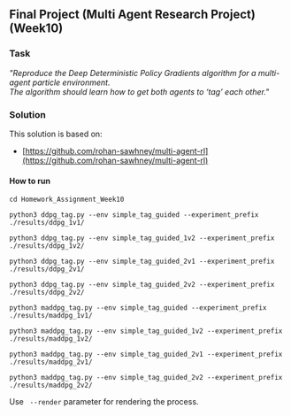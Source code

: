 ## Final Project (Multi Agent Research Project) (Week10)

### Task

_"Reproduce the Deep Deterministic Policy Gradients algorithm for a multi-agent particle environment._  
_The algorithm should learn how to get both agents to ‘tag’ each other."_

### Solution

This solution is based on:
* [https://github.com/rohan-sawhney/multi-agent-rl](https://github.com/rohan-sawhney/multi-agent-rl)

#### How to run
```
cd Homework_Assignment_Week10

python3 ddpg_tag.py --env simple_tag_guided --experiment_prefix ./results/ddpg_1v1/

python3 ddpg_tag.py --env simple_tag_guided_1v2 --experiment_prefix ./results/ddpg_1v2/

python3 ddpg_tag.py --env simple_tag_guided_2v1 --experiment_prefix ./results/ddpg_2v1/

python3 ddpg_tag.py --env simple_tag_guided_2v2 --experiment_prefix ./results/ddpg_2v2/

python3 maddpg_tag.py --env simple_tag_guided --experiment_prefix ./results/maddpg_1v1/

python3 maddpg_tag.py --env simple_tag_guided_1v2 --experiment_prefix ./results/maddpg_1v2/

python3 maddpg_tag.py --env simple_tag_guided_2v1 --experiment_prefix ./results/maddpg_2v1/

python3 maddpg_tag.py --env simple_tag_guided_2v2 --experiment_prefix ./results/maddpg_2v2/
```

Use ` --render` parameter for rendering the process.
